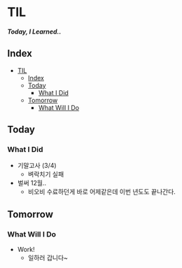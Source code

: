 # TIL
***Today, I Learned..***

## Index

<!-- @import "[TOC]" {cmd="toc" depthFrom=1 depthTo=6 orderedList=false} -->
<!-- code_chunk_output -->

- [TIL](#til)
  - [Index](#index)
  - [Today](#today)
    - [What I Did](#what-i-did)
  - [Tomorrow](#tomorrow)
    - [What Will I Do](#what-will-i-do)

<!-- /code_chunk_output -->


## Today
### What I Did
- 기말고사 (3/4)
  - 벼락치기 실패
- 벌써 12월..
  - 비오비 수료하던게 바로 어제같은데 이번 년도도 끝나간다.

## Tomorrow
### What Will I Do
- Work!
  - 일하러 갑니다~

